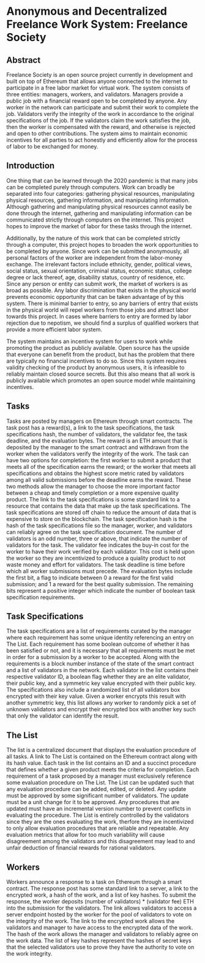 # Anonymous and Decentralized Freelance Work System: Freelance Society

## Abstract

Freelance Society is an open source project currently in development and built on top of Ethereum that allows anyone connected to the internet to participate in a free labor market for virtual work. The system consists of three entities: managers, workers, and validators. Managers provide a public job with a financial reward open to be completed by anyone. Any worker in the network can participate and submit their work to complete the job. Validators verify the integrity of the work in accordance to the original specifications of the job. If the validators claim the work satisfies the job, then the worker is compensated with the reward, and otherwise is rejected and open to other contributions. The system aims to maintain economic incentives for all parties to act honestly and efficiently allow for the process of labor to be exchanged for money.

## Introduction

One thing that can be learned through the 2020 pandemic is that many jobs can be completed purely through computers. Work can broadly be separated into four categories: gathering physical resources, manipulating physical resources, gathering information, and manipulating information. Although gathering and manipulating physical resources cannot easily be done through the internet, gathering and manipulating information can be communicated strictly through computers on the internet. This project hopes to improve the market of labor for these tasks through the internet.

Additionally, by the nature of this work that can be completed strictly through a computer, this project hopes to broaden the work opportunities to be completed by anyone. Since work can be submitted anonymously, all personal factors of the worker are independent from the labor-money exchange. The irrelevant factors include ethnicity, gender, political views, social status, sexual orientation, criminal status, economic status, college degree or lack thereof, age, disability status, country of residence, etc. Since any person or entity can submit work, the market of workers is as broad as possible. Any labor discrimination that exists in the physical world prevents economic opportunity that can be taken advantage of by this system. There is minimal barrier to entry, so any barriers of entry that exists in the physical world will repel workers from those jobs and attract labor towards this project. In cases where barriers to entry are formed by labor rejection due to nepotism, we should find a surplus of qualified workers that provide a more efficient labor system.

The system maintains an incentive system for users to work while promoting the product as publicly available. Open source has the upside that everyone can benefit from the product, but has the problem that there are typically no financial incentives to do so. Since this system requires validity checking of the product by anonymous users, it is infeasible to reliably maintain closed source secrets. But this also means that all work is publicly available which promotes an open source model while maintaining incentives.

## Tasks

Tasks are posted by managers on Ethereum through smart contracts. The task post has a reward(s), a link to the task specifications, the task specifications hash, the number of validators, the validator fee, the task deadline, and the evaluation bytes. The reward is an ETH amount that is deposited by the manager to the smart contract and withdrawn from the worker when the validators verify the integrity of the work. The task can have two options for completion: the first worker to submit a product that meets all of the specification earns the reward; or the worker that meets all specifications and obtains the highest score metric rated by validators among all valid submissions before the deadline earns the reward. These two methods allow the manager to choose the more important factor between a cheap and timely completion or a more expensive quality product. The link to the task specifications is some standard link to a resource that contains the data that make up the task specifications. The task specifications are stored off chain to reduce the amount of data that is expensive to store on the blockchain. The task specification hash is the hash of the task specifications file so the manager, worker, and validators can reliably agree on the task specification document. The number of validators is an odd number, three or above, that indicate the number of validators for the task. The validator fee indicates the buy-in cost for the worker to have their work verified by each validator. This cost is held upon the worker so they are incentivized to produce a quiality product to not waste money and effort for validators. The task deadline is time before which all worker submissions must precede. The evaluation bytes include the first bit, a flag to indicate between 0 a reward for the first valid submission; and 1 a reward for the best quality submission. The remaining bits represent a positive integer which indicate the number of boolean task specification requirements.

## Task Specifications

The task specifications are a list of requirements curated by the manager where each requirement has some unique identity referencing an entry on The List. Each requirement has some boolean outcome of whether it has been satisfied or not, and it is necessary that all requirements must be met in order for a submission by a worker to be accepted. Along with the requirements is a block number instance of the state of the smart contract and a list of validators in the network. Each validator in the list contains their respective validator ID, a boolean flag whether they are an elite validator, their public key, and a symmetric key value encrypted with their public key. The specifications also include a randomized list of all validators box encrypted with their key value. Given a worker encrypts this result with another symmetric key, this list allows any worker to randomly pick a set of unknown validators and encrypt their encrypted box with another key such that only the validator can identify the result.

## The List

The list is a centralized document that displays the evaluation procedure of all tasks. A link to The List is contained on the Ethereum contract along with its hash value. Each task in the list contains an ID and a succinct procedure that defines whether a given product meets the criteria for completion. Each requirement of a task proposed by a manager must exclusively reference some evaluation procedure on The List. The List can be updated such that any evaluation procedure can be added, edited, or deleted. Any update must be approved by some significant number of validators. The update must be a unit change for it to be approved. Any procedures that are updated must have an incremental version number to prevent conflicts in evaluating the procedure. The List is entirely controlled by the validators since they are the ones evaluating the work, therfore they are incentivized to only allow evaluation procedures that are reliable and repeatable. Any evaluation metrics that allow for too much variabliity will cause disagreement among the validators and this disagreement may lead to and unfair deduction of financial rewards for rational validators. 

## Workers

Workers announce a response to a task on Ethereum through a smart contract. The response post has some standard link to a server, a link to the encrypted work, a hash of the work, and a list of key hashes. To submit the response, the worker deposits (number of validators) * (validator fee) ETH into the submission for the validators. The link allows validators to access a server endpoint hosted by the worker for the pool of validators to vote on the integrity of the work. The link to the encrypted work allows the validators and manager to have access to the encrypted data of the work. The hash of the work allows the manager and validators to reliably agree on the work data. The list of key hashes represent the hashes of secret keys that the selected validators use to prove they have the authority to vote on the work integrity.
